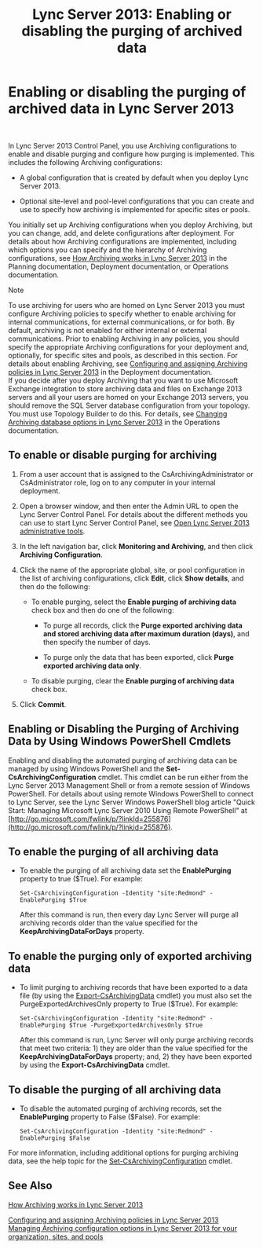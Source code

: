 ﻿---
title: 'Lync Server 2013: Enabling or disabling the purging of archived data'
TOCTitle: Enabling or disabling the purging of archived data
ms:assetid: 28cef09f-0970-4fc3-8315-f26689e3e187
ms:mtpsurl: https://technet.microsoft.com/en-us/library/Gg520968(v=OCS.15)
ms:contentKeyID: 48183678
ms.date: 07/23/2014
mtps_version: v=OCS.15
---

# Enabling or disabling the purging of archived data in Lync Server 2013

 


In Lync Server 2013 Control Panel, you use Archiving configurations to enable and disable purging and configure how purging is implemented. This includes the following Archiving configurations:

  - A global configuration that is created by default when you deploy Lync Server 2013.

  - Optional site-level and pool-level configurations that you can create and use to specify how archiving is implemented for specific sites or pools.

You initially set up Archiving configurations when you deploy Archiving, but you can change, add, and delete configurations after deployment. For details about how Archiving configurations are implemented, including which options you can specify and the hierarchy of Archiving configurations, see [How Archiving works in Lync Server 2013](lync-server-2013-how-archiving-works.md) in the Planning documentation, Deployment documentation, or Operations documentation.


> [!NOTE]
> To use archiving for users who are homed on Lync Server 2013 you must configure Archiving policies to specify whether to enable archiving for internal communications, for external communications, or for both. By default, archiving is not enabled for either internal or external communications. Prior to enabling Archiving in any policies, you should specify the appropriate Archiving configurations for your deployment and, optionally, for specific sites and pools, as described in this section. For details about enabling Archiving, see <A href="lync-server-2013-configuring-and-assigning-archiving-policies.md">Configuring and assigning Archiving policies in Lync Server 2013</A> in the Deployment documentation.<BR>If you decide after you deploy Archiving that you want to use Microsoft Exchange integration to store archiving data and files on Exchange 2013 servers and all your users are homed on your Exchange 2013 servers, you should remove the SQL Server database configuration from your topology. You must use Topology Builder to do this. For details, see <A href="lync-server-2013-changing-archiving-database-options.md">Changing Archiving database options in Lync Server 2013</A> in the Operations documentation.



## To enable or disable purging for archiving

1.  From a user account that is assigned to the CsArchivingAdministrator or CsAdministrator role, log on to any computer in your internal deployment.

2.  Open a browser window, and then enter the Admin URL to open the Lync Server Control Panel. For details about the different methods you can use to start Lync Server Control Panel, see [Open Lync Server 2013 administrative tools](lync-server-2013-open-lync-server-administrative-tools.md).

3.  In the left navigation bar, click **Monitoring and Archiving**, and then click **Archiving Configuration**.

4.  Click the name of the appropriate global, site, or pool configuration in the list of archiving configurations, click **Edit**, click **Show details**, and then do the following:
    
      - To enable purging, select the **Enable purging of archiving data** check box and then do one of the following:
        
          - To purge all records, click the **Purge exported archiving data and stored archiving data after maximum duration (days)**, and then specify the number of days.
        
          - To purge only the data that has been exported, click **Purge exported archiving data only**.
    
      - To disable purging, clear the **Enable purging of archiving data** check box.

5.  Click **Commit**.

## Enabling or Disabling the Purging of Archiving Data by Using Windows PowerShell Cmdlets

Enabling and disabling the automated purging of archiving data can be managed by using Windows PowerShell and the **Set-CsArchivingConfiguration** cmdlet. This cmdlet can be run either from the Lync Server 2013 Management Shell or from a remote session of Windows PowerShell. For details about using remote Windows PowerShell to connect to Lync Server, see the Lync Server Windows PowerShell blog article "Quick Start: Managing Microsoft Lync Server 2010 Using Remote PowerShell" at [http://go.microsoft.com/fwlink/p/?linkId=255876](http://go.microsoft.com/fwlink/p/?linkid=255876).

## To enable the purging of all archiving data

  - To enable the purging of all archiving data set the **EnablePurging** property to true ($True). For example:
    
        Set-CsArchivingConfiguration -Identity "site:Redmond" -EnablePurging $True
    
    After this command is run, then every day Lync Server will purge all archiving records older than the value specified for the **KeepArchivingDataForDays** property.

## To enable the purging only of exported archiving data

  - To limit purging to archiving records that have been exported to a data file (by using the [Export-CsArchivingData](https://technet.microsoft.com/en-us/library/gg398452\(v=ocs.15\)) cmdlet) you must also set the PurgeExportedArchivesOnly property to True ($True). For example:
    
        Set-CsArchivingConfiguration -Identity "site:Redmond" -EnablePurging $True -PurgeExportedArchivesOnly $True
    
    After this command is run, Lync Server will only purge archiving records that meet two criteria: 1) they are older than the value specified for the **KeepArchivingDataForDays** property; and, 2) they have been exported by using the **Export-CsArchivingData** cmdlet.

## To disable the purging of all archiving data

  - To disable the automated purging of archiving records, set the **EnablePurging** property to False ($False). For example:
    
        Set-CsArchivingConfiguration -Identity "site:Redmond" -EnablePurging $False

For more information, including additional options for purging archiving data, see the help topic for the [Set-CsArchivingConfiguration](https://technet.microsoft.com/en-us/library/gg413030\(v=ocs.15\)) cmdlet.

## See Also


[How Archiving works in Lync Server 2013](lync-server-2013-how-archiving-works.md)  


[Configuring and assigning Archiving policies in Lync Server 2013](lync-server-2013-configuring-and-assigning-archiving-policies.md)  
[Managing Archiving configuration options in Lync Server 2013 for your organization, sites, and pools](lync-server-2013-managing-archiving-configuration-options-for-your-organization-sites-and-pools.md)

